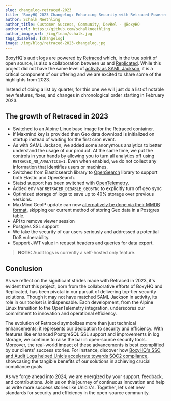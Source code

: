 ```yaml
---
slug: changelog-retraced-2023
title: 'BoxyHQ 2023 Changelog: Enhancing Security with Retraced-Powered Audit Logs'
author: Schalk Neethling
author_title: Customer Success, Community, DevRel - @BoxyHQ
author_url: https://github.com/schalkneethling
author_image_url: /img/team/schalk.jpg
tags_disabled: [changelog]
image: /img/blog/retraced-2023-changelog.jpg
---
```


BoxyHQ's audit logs are powered by [Retraced](https://github.com/retracedhq/retraced) which, in the true spirit of open source, is also a collaboration between us and [Replicated](https://www.replicated.com/). While this project did not have the same level of [activity as SAML Jackson](2024-01-16-changelog-saml-jackson-2023.md), it is a critical component of our offering and we are excited to share some of the highlights from 2023.

Instead of doing a list by quarter, for this one we will just do a list of notable new features, fixes, and changes in chronological order starting in February 2023.

## The growth of Retraced in 2023

- Switched to an Alpine Linux base image for the Retraced container.
- If Maxmind key is provided then Geo data download is initialized on startup instead of waiting for the first cron event.
- As with SAML Jackson, we added some anonymous analytics to better understand the usage of our product. At the same time, we put the controls in your hands by allowing you to turn all analytics off using `RETRACED_NO_ANALYTICS=1`. Even when enabled, we do not collect any information that identifies users or machines.
- Switched from Elasticsearch library to [OpenSearch](https://opensearch.org/) library to support both Elastic and OpenSearch.
- Statsd support has been switched with [OpenTelemetry](https://opentelemetry.io/).
- Added env var `RETRACED_DISABLE_GEOSYNC` to explicitly turn off geo sync
- Optimized storage of logs to save up to 40% storage over previous versions.
- MaxMind GeoIP update can now [alternatively be done via their MMDB format](https://boxyhq.com/docs/retraced/self-host/env-variables#geoipupdate_use_mmdb), skipping our current method of storing Geo data in a Postgres table.
- API to remove viewer session
- Postgres SSL support
- We take the security of our users seriously and addressed a potential DoS vulnerability.
- Support JWT value in request headers and queries for data export.

> **NOTE:** Audit logs is currently a self-hosted only feature.

## Conclusion

As we reflect on the significant strides made with Retraced in 2023, it's evident that this project, born from the collaborative efforts of BoxyHQ and Replicated, has been pivotal in our pursuit of delivering top-tier security solutions. Though it may not have matched SAML Jackson in activity, its role in our toolset is indispensable. Each development, from the Alpine Linux transition to the OpenTelemetry integration, underscores our commitment to innovation and operational efficiency.

The evolution of Retraced symbolizes more than just technical enhancements; it represents our dedication to security and efficiency. With features like enhanced PostgreSQL SSL support and improvements in log storage, we continue to raise the bar in open-source security tools. Moreover, the real-world impact of these advancements is best exemplified by our clients' success stories. For instance, discover how [BoxyHQ's SSO and Audit Logs helped Unicis accelerate towards SOC2 compliance](https://boxyhq.com/success-stories/boxyhqs-sso-&-audit-logs-accelerate-unicis-towards-soc2-compliance), showcasing the tangible benefits of our solutions in achieving crucial compliance goals.

As we forge ahead into 2024, we are energized by your support, feedback, and contributions. Join us on this journey of continuous innovation and help us write more success stories like Unicis's. Together, let's set new standards for security and efficiency in the open-source community.
